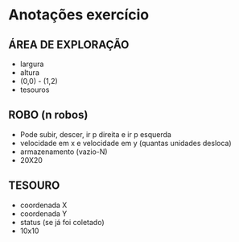 # Anotações exercício

## ÁREA DE EXPLORAÇÃO
- largura
- altura
- (0,0) - (1,2)
- tesouros

## ROBO (n robos)
- Pode subir, descer, ir p direita e ir p esquerda
- velocidade em x e velocidade em y (quantas unidades desloca)
- armazenamento (vazio-N)
- 20X20

## TESOURO
- coordenada X
- coordenada Y
- status (se já foi coletado)
- 10x10